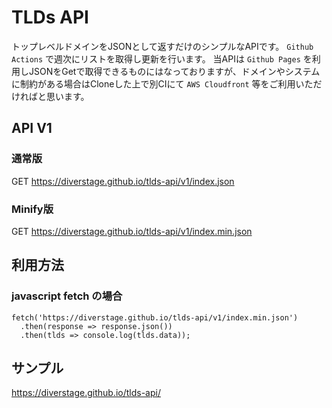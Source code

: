 # TLDs API
トップレベルドメインをJSONとして返すだけのシンプルなAPIです。
`Github Actions` で週次にリストを取得し更新を行います。
当APIは `Github Pages` を利用しJSONをGetで取得できるものにはなっておりますが、ドメインやシステムに制約がある場合はCloneした上で別CIにて `AWS Cloudfront` 等をご利用いただければと思います。

## API V1
### 通常版
GET https://diverstage.github.io/tlds-api/v1/index.json
### Minify版
GET https://diverstage.github.io/tlds-api/v1/index.min.json

## 利用方法
### javascript fetch の場合
```
fetch('https://diverstage.github.io/tlds-api/v1/index.min.json')
  .then(response => response.json())
  .then(tlds => console.log(tlds.data));
```

## サンプル
https://diverstage.github.io/tlds-api/